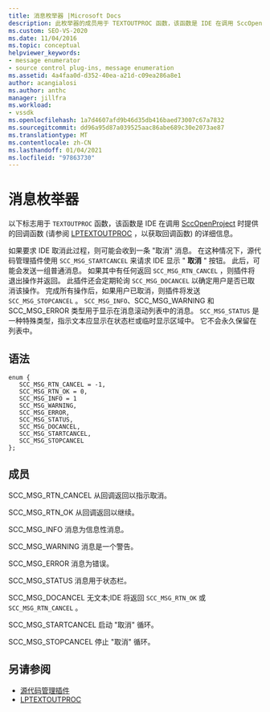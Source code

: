 ```yaml
---
title: 消息枚举器 |Microsoft Docs
description: 此枚举器的成员用于 TEXTOUTPROC 函数，该函数是 IDE 在调用 SccOpenProject 时提供的回调函数。
ms.custom: SEO-VS-2020
ms.date: 11/04/2016
ms.topic: conceptual
helpviewer_keywords:
- message enumerator
- source control plug-ins, message enumeration
ms.assetid: 4a4faa0d-d352-40ea-a21d-c09ea286a8e1
author: acangialosi
ms.author: anthc
manager: jillfra
ms.workload:
- vssdk
ms.openlocfilehash: 1a7d4607afd9b46d35db416baed73007c67a7832
ms.sourcegitcommit: dd96a95d87a039525aac86abe689c30e2073ae87
ms.translationtype: MT
ms.contentlocale: zh-CN
ms.lasthandoff: 01/04/2021
ms.locfileid: "97863730"
---
```

# <a name="message-enumerator"></a>消息枚举器
以下标志用于 `TEXTOUTPROC` 函数，该函数是 IDE 在调用 [SccOpenProject](../extensibility/sccopenproject-function.md) 时提供的回调函数 (请参阅 [LPTEXTOUTPROC](../extensibility/lptextoutproc.md) ，以获取回调函数) 的详细信息。

 如果要求 IDE 取消此过程，则可能会收到一条 "取消" 消息。 在这种情况下，源代码管理插件使用 `SCC_MSG_STARTCANCEL` 来请求 IDE 显示 " **取消** " 按钮。 此后，可能会发送一组普通消息。 如果其中有任何返回 `SCC_MSG_RTN_CANCEL` ，则插件将退出操作并返回。 此插件还会定期轮询 `SCC_MSG_DOCANCEL` 以确定用户是否已取消该操作。 完成所有操作后，如果用户已取消，则插件将发送 `SCC_MSG_STOPCANCEL` 。 `SCC_MSG_INFO`、SCC_MSG_WARNING 和 SCC_MSG_ERROR 类型用于显示在消息滚动列表中的消息。 `SCC_MSG_STATUS` 是一种特殊类型，指示文本应显示在状态栏或临时显示区域中。 它不会永久保留在列表中。

## <a name="syntax"></a>语法

```
enum { 
   SCC_MSG_RTN_CANCEL = -1, 
   SCC_MSG_RTN_OK = 0, 
   SCC_MSG_INFO = 1 
   SCC_MSG_WARNING, 
   SCC_MSG_ERROR, 
   SCC_MSG_STATUS, 
   SCC_MSG_DOCANCEL, 
   SCC_MSG_STARTCANCEL, 
   SCC_MSG_STOPCANCEL 
};
```

## <a name="members"></a>成员
 SCC_MSG_RTN_CANCEL 从回调返回以指示取消。

 SCC_MSG_RTN_OK 从回调返回以继续。

 SCC_MSG_INFO 消息为信息性消息。

 SCC_MSG_WARNING 消息是一个警告。

 SCC_MSG_ERROR 消息为错误。

 SCC_MSG_STATUS 消息用于状态栏。

 SCC_MSG_DOCANCEL 无文本;IDE 将返回 `SCC_MSG_RTN_OK` 或 `SCC_MSG_RTN_CANCEL` 。

 SCC_MSG_STARTCANCEL 启动 "取消" 循环。

 SCC_MSG_STOPCANCEL 停止 "取消" 循环。

## <a name="see-also"></a>另请参阅
- [源代码管理插件](../extensibility/source-control-plug-ins.md)
- [LPTEXTOUTPROC](../extensibility/lptextoutproc.md)
